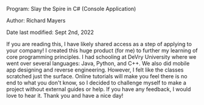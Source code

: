 Program: Slay the Spire in C# (Console Application)

Author: Richard Mayers

Date last modified: Sept 2nd, 2022

If you are reading this, I have likely shared access as a step of applying to your company! 
I created this huge product (for me) to further my learning of core programming principles.
I had schooling at DeVry University where we went over several languages: Java, Python, and C++.
We also did mobile app designing and reverse engineering. However, I felt like the classes scratched 
just the surface. Online tutorials will make you feel there is no end to what you don't know,
so I decided to challenge myself to make a project without external guides or help. If you have any feedback,
I would love to hear it. Thank you and have a nice day!

